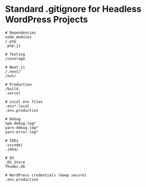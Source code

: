 # Standard .gitignore for Headless WordPress Projects

```gitignore
# Dependencies
node_modules
/.pnp
.pnp.js

# Testing
/coverage

# Next.js
/.next/
/out/

# Production
/build
.vercel

# Local env files
.env*.local
.env.production

# Debug
npm-debug.log*
yarn-debug.log*
yarn-error.log*

# IDEs
.vscode/
.idea/

# OS
.DS_Store
Thumbs.db

# WordPress credentials (keep secure)
.env.production
```